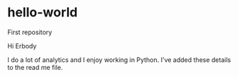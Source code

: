 # hello-world
First repository

Hi Erbody

I do a lot of analytics and I enjoy working in Python.
I've added these details to the read me file.
